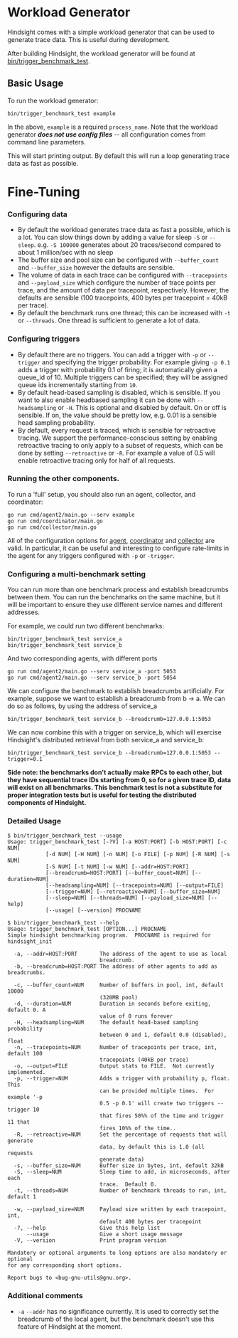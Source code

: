 # Workload Generator

Hindsight comes with a simple workload generator that can be used to generate trace data.  This is useful during development.

After building Hindsight, the workload generator will be found at [bin/trigger_benchmark_test](client/test/trigger_benchmark.c).

## Basic Usage

To run the workload generator:

```
bin/trigger_benchmark_test example
```

In the above, `example` is a required `process_name`.  Note that the workload generator ***does not use config files*** -- all configuration comes from command line parameters.

This will start printing output.  By default this will run a loop generating trace data as fast as possible.

# Fine-Tuning

### Configuring data

* By default the workload generates trace data as fast a possible, which is a lot.  You can slow things down by adding a value for sleep `-S` or `--sleep`.  e.g.  `-S 100000` generates about 20 traces/second compared to about 1 million/sec with no sleep
* The buffer size and pool size can be configured with `--buffer_count` and `--buffer_size` however the defaults are sensible.
* The volume of data in each trace can be configured with `--tracepoints` and `--payload_size` which configure the number of trace points per trace, and the amount of data per tracepoint, respectively.  However, the defaults are sensible (100 tracepoints, 400 bytes per tracepoint = 40kB per trace).
* By default the benchmark runs one thread; this can be increased with `-t` or `--threads`.  One thread is sufficient to generate a lot of data.

### Configuring triggers

* By default there are no triggers.  You can add a trigger with `-p` or `--trigger` and specifying the trigger probability.  For example giving `-p 0.1` adds a trigger with probability 0.1 of firing; it is automatically given a queue_id of 10.  Multiple triggers can be specified; they will be assigned queue ids incrementally starting from `10`.
* By default head-based sampling is disabled, which is sensible.  If you want to also enable headbased sampling it can be done with `--headsampling` or `-H`.  This is optional and disabled by default.  On or off is sensible.  If on, the value should be pretty low, e.g. 0.01 is a sensible head sampling probability.
* By default, every request is traced, which is sensible for retroactive tracing.  We support the performance-conscious setting by enabling retroactive tracing to only apply to a subset of requests, which can be done by setting `--retroactive` or `-R`.  For example a value of 0.5 will enable retroactive tracing only for half of all requests.

### Running the other components.

To run a 'full' setup, you should also run an agent, collector, and coordinator:

```
go run cmd/agent2/main.go --serv example
go run cmd/coordinator/main.go
go run cmd/collector/main.go
```

All of the configuration options for [agent](agent.md), [coordinator](coordinator.go) and [collector](collector.go) are valid.  In particular, it can be useful and interesting to configure rate-limits in the agent for any triggers configured with `-p` or `-trigger`.

### Configuring a multi-benchmark setting

You can run more than one benchmark process and establish breadcrumbs between them.   You can run the benchmarks on the same machine, but it will be important to ensure they use different service names and different addresses.

For example, we could run two different benchmarks:

```
bin/trigger_benchmark_test service_a
bin/trigger_benchmark_test service_b
```

And two corresponding agents, with different ports

```
go run cmd/agent2/main.go --serv service_a -port 5053
go run cmd/agent2/main.go --serv service_b -port 5054
```

We can configure the benchmark to establish breadcrumbs artificially.  For example, suppose we want to establish a breadcrumb from b -> a.  We can do so as follows, by using the address of service_a

```
bin/trigger_benchmark_test service_b --breadcrumb=127.0.0.1:5053
```

We can now combine this with a trigger on service_b, which will exercise Hindsight's distributed retrieval from both service_a and service_b:

```
bin/trigger_benchmark_test service_b --breadcrumb=127.0.0.1:5053 --trigger=0.1
```

**Side note: the benchmarks don't actually make RPCs to each other, but they have sequential trace IDs starting from 0, so for a given trace ID, data will exist on all benchmarks.  This benchmark test is not a substitute for proper integration tests but is useful for testing the distributed components of Hindsight.**


### Detailed Usage

```
$ bin/trigger_benchmark_test --usage
Usage: trigger_benchmark_test [-?V] [-a HOST:PORT] [-b HOST:PORT] [-c NUM]
            [-d NUM] [-H NUM] [-n NUM] [-o FILE] [-p NUM] [-R NUM] [-s NUM]
            [-S NUM] [-t NUM] [-w NUM] [--addr=HOST:PORT]
            [--breadcrumb=HOST:PORT] [--buffer_count=NUM] [--duration=NUM]
            [--headsampling=NUM] [--tracepoints=NUM] [--output=FILE]
            [--trigger=NUM] [--retroactive=NUM] [--buffer_size=NUM]
            [--sleep=NUM] [--threads=NUM] [--payload_size=NUM] [--help]
            [--usage] [--version] PROCNAME
```

```
$ bin/trigger_benchmark_test --help
Usage: trigger_benchmark_test [OPTION...] PROCNAME
Simple hindsight benchmarking program.  PROCNAME is required for
hindsight_init

  -a, --addr=HOST:PORT       The address of the agent to use as local
                             breadcrumb.
  -b, --breadcrumb=HOST:PORT The address of other agents to add as breadcrumbs.

  -c, --buffer_count=NUM     Number of buffers in pool, int, default 10000
                             (320MB pool)
  -d, --duration=NUM         Duration in seconds before exiting, default 0. A
                             value of 0 runs forever
  -H, --headsampling=NUM     The default head-based sampling probability
                             between 0 and 1, default 0.0 (disabled), float
  -n, --tracepoints=NUM      Number of tracepoints per trace, int, default 100
                             tracepoints (40kB per trace)
  -o, --output=FILE          Output stats to FILE.  Not currently implemented.
  -p, --trigger=NUM          Adds a trigger with probability p, float.  This
                             can be provided multiple times.  For example '-p
                             0.5 -p 0.1' will create two triggers -- trigger 10
                             that fires 50%% of the time and trigger 11 that
                             fires 10%% of the time..
  -R, --retroactive=NUM      Set the percentage of requests that will generate
                             data, by default this is 1.0 (all requests
                             generate data)
  -s, --buffer_size=NUM      Buffer size in bytes, int, default 32kB
  -S, --sleep=NUM            Sleep time to add, in microseconds, after each
                             trace.  Default 0.
  -t, --threads=NUM          Number of benchmark threads to run, int, default 1

  -w, --payload_size=NUM     Payload size written by each tracepoint, int,
                             default 400 bytes per tracepoint
  -?, --help                 Give this help list
      --usage                Give a short usage message
  -V, --version              Print program version

Mandatory or optional arguments to long options are also mandatory or optional
for any corresponding short options.

Report bugs to <bug-gnu-utils@gnu.org>.
```

### Additional comments

* `-a` `--addr` has no significance currently.  It is used to correctly set the breadcrumb of the local agent, but the benchmark doesn't use this feature of Hindsight at the moment.



